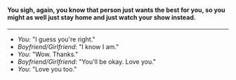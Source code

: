 #### You sigh, again, you know that person just wants the best for you, so you might as well just stay home and just watch your show instead.
----
 * _You_: "I guess you're right."
 * _Boyfriend/Girlfriend_: "I know I am."
 * _You_: "Wow. Thanks."
 * _Boyfriend/Girlfriend_: "You'll be okay. Love you."
 * _You_: "Love you too."
